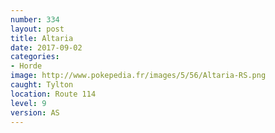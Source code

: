 ```yaml
---
number: 334
layout: post
title: Altaria
date: 2017-09-02
categories:
- Horde
image: http://www.pokepedia.fr/images/5/56/Altaria-RS.png
caught: Tylton
location: Route 114
level: 9
version: AS
---
```

